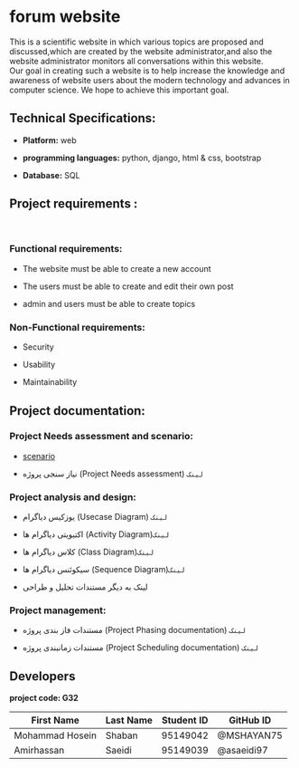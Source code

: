 # forum website

This is a scientific website in which various topics are proposed and discussed,which are created by the website administrator,and also the website administrator monitors all conversations within this website.  
Our goal in creating such a website is to help increase the knowledge and awareness of website users about the modern technology and advances in computer science. We hope to achieve this important goal.

## Technical Specifications:


+ **Platform:** web

+ **programming languages:** python, django, html & css, bootstrap

+ **Database:** SQL

## Project requirements  :

‍

###  Functional requirements:

+ The website must be able to create a new account

+ The users must be able to create and edit their own post

+ admin and users must be able to create topics

###  Non-Functional requirements:

+ Security

+ Usability

+ Maintainability

## Project documentation:


### Project Needs assessment and scenario:

+ [scenario](https://github.com/MSHAYAN75/Forum/blob/main/documentation/SCENARIO.md)

+ نیاز سنجی پروژه (Project Needs assessment)  `لینک`

### Project analysis and design:

+ یوزکیس دیاگرام (Usecase Diagram) `لینک`

+ اکتیویتی دیاگرام ها (Activity Diagram)`لینک`

+ کلاس دیاگرام ها (Class Diagram)`لینک`

+ سیکوئنس دیاگرام ها (Sequence Diagram)`لینک`

+ لینک به دیگر مستندات تحلیل و طراحی

### Project management:

+ مستندات فاز بندی پروژه (Project Phasing documentation)  `لینک`

+ مستندات زمانبندی پروژه (Project Scheduling documentation) `لینک`

## Developers  

**project code: G32**  

First Name | Last Name | Student ID | GitHub ID
------------ | ------------- | ------------- | -------------
Mohammad Hosein | Shaban | 95149042 | @MSHAYAN75
Amirhassan | Saeidi | 95149039 | @asaeidi97






